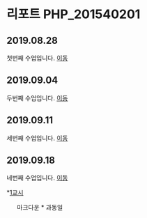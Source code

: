 # 리포트 PHP_201540201

## 2019.08.28
첫번째 수업입니다. [이동](./01)
## 2019.09.04
두번째 수업입니다. [이동](./02/lecture_02)
## 2019.09.11
세번째 수업입니다. [이동](03)
## 2019.09.18
네번째 수업입니다. [이동](04)

*[1교시](04/01)

<ul>
    <il> 마크다운 * 과동일</il>
</ul>
